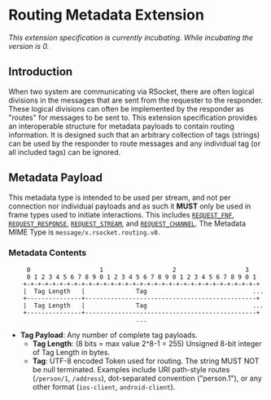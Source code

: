 # Routing Metadata Extension

_This extension specification is currently incubating.  While incubating the version is 0._

## Introduction
When two system are communicating via RSocket, there are often logical divisions in the messages that are sent from the requester to the responder.  These logical divisions can often be implemented by the responder as "routes" for messages to be sent to.  This extension specification provides an interoperable structure for metadata payloads to contain routing information.  It is designed such that an arbitrary collection of tags (strings) can be used by the responder to route messages and any individual tag (or all included tags) can be ignored.

## Metadata Payload
This metadata type is intended to be used per stream, and not per connection nor individual payloads and as such it **MUST** only be used in frame types used to initiate interactions.  This includes [`REQUEST_FNF`][rf], [`REQUEST_RESPONSE`][rr], [`REQUEST_STREAM`][rs], and [`REQUEST_CHANNEL`][rc].  The Metadata MIME Type is `message/x.rsocket.routing.v0`.

[rc]: ../Protocol.md#frame-request-channel
[rf]: ../Protocol.md#frame-fnf
[rr]: ../Protocol.md#frame-request-response
[rs]: ../Protocol.md#frame-request-stream

### Metadata Contents
```
     0                   1                   2                   3
     0 1 2 3 4 5 6 7 8 9 0 1 2 3 4 5 6 7 8 9 0 1 2 3 4 5 6 7 8 9 0 1
    +-+-+-+-+-+-+-+-+-+-+-+-+-+-+-+-+-+-+-+-+-+-+-+-+-+-+-+-+-+-+-+-+
    |  Tag Length   |              Tag                             ...
    +---------------+-----------------------------------------------+
    |  Tag Length   |              Tag                             ...
    +---------------+-----------------------------------------------+
                                   ...
```

* **Tag Payload**: Any number of complete tag payloads.
  * **Tag Length**: (8 bits = max value 2^8-1 = 255) Unsigned 8-bit integer of Tag Length in bytes.
  * **Tag**:  UTF-8 encoded Token used for routing.  The string MUST NOT be null terminated.  Examples include URI path-style routes (`/person/1`, `/address`), dot-separated convention ("person.1"), or any other format (`ios-client`, `android-client`).
